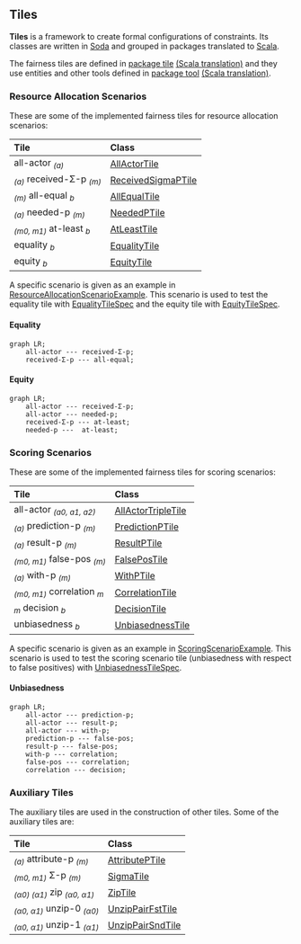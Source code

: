 


## Tiles

**Tiles** is a framework to create formal configurations of constraints. Its classes are
written in [Soda](https://julianmendez.github.io/soda) and grouped in packages translated to
[Scala](https://scala-lang.org).

The fairness tiles are defined in
[package tile](
https://github.com/julianmendez/soda/tree/master/tiles/src/main/scala/soda/tiles/fairness/tile
) [(Scala translation)](
https://github.com/julianmendez/soda/blob/master/tiles/src/main/scala/soda/tiles/fairness/tile/Package.scala
) and they use entities and other tools defined in
[package tool](
https://github.com/julianmendez/soda/tree/master/tiles/src/main/scala/soda/tiles/fairness/tool
) [(Scala translation)](
https://github.com/julianmendez/soda/blob/master/tiles/src/main/scala/soda/tiles/fairness/tool/Package.scala
).


### Resource Allocation Scenarios

These are some of the implemented fairness tiles for resource allocation scenarios:

| Tile                                                 | Class                                                                                                                                        |
|:-----------------------------------------------------|:---------------------------------------------------------------------------------------------------------------------------------------------|
| all-actor <sub>*(a)*</sub>                           | [AllActorTile](https://github.com/julianmendez/soda/blob/master/tiles/src/main/scala/soda/tiles/fairness/tile/AllActorTile.soda)             |
| <sub>*(a)*</sub> received-&Sigma;-p <sub>*(m)*</sub> | [ReceivedSigmaPTile](https://github.com/julianmendez/soda/blob/master/tiles/src/main/scala/soda/tiles/fairness/tile/ReceivedSigmaPTile.soda) |
| <sub>*(m)*</sub> all-equal <sub>*b*</sub>            | [AllEqualTile](https://github.com/julianmendez/soda/blob/master/tiles/src/main/scala/soda/tiles/fairness/tile/AllEqualTile.soda)             |
| <sub>*(a)*</sub> needed-p <sub>*(m)*</sub>           | [NeededPTile](https://github.com/julianmendez/soda/blob/master/tiles/src/main/scala/soda/tiles/fairness/tile/NeededPTile.soda)               |
| <sub>*(m0, m1)*</sub> at-least <sub>*b*</sub>        | [AtLeastTile](https://github.com/julianmendez/soda/blob/master/tiles/src/main/scala/soda/tiles/fairness/tile/AtLeastTile.soda)               |
| equality <sub>*b*</sub>                              | [EqualityTile](https://github.com/julianmendez/soda/blob/master/tiles/src/main/scala/soda/tiles/fairness/tile/EqualityTile.soda)             |
| equity <sub>*b*</sub>                                | [EquityTile](https://github.com/julianmendez/soda/blob/master/tiles/src/main/scala/soda/tiles/fairness/tile/EquityTile.soda)                 |

A specific scenario is given as an example in [ResourceAllocationScenarioExample](https://github.com/julianmendez/soda/blob/master/tiles/src/test/scala/soda/tiles/fairness/tile/ResourceAllocationScenarioExample.soda).
This scenario is used to test the equality tile with [EqualityTileSpec](https://github.com/julianmendez/soda/blob/master/tiles/src/test/scala/soda/tiles/fairness/tile/EqualityTileSpec.soda) and the equity tile with [EquityTileSpec](https://github.com/julianmendez/soda/blob/master/tiles/src/test/scala/soda/tiles/fairness/tile/EquityTileSpec.soda).


#### Equality

```mermaid
graph LR;
    all-actor --- received-Σ-p;
    received-Σ-p --- all-equal;
```


#### Equity

```mermaid
graph LR;
    all-actor --- received-Σ-p;
    all-actor --- needed-p;
    received-Σ-p --- at-least;
    needed-p ---  at-least;
```


### Scoring Scenarios

These are some of the implemented fairness tiles for scoring scenarios:

| Tile                                             | Class                                                                                                                                        |
|:-------------------------------------------------|:---------------------------------------------------------------------------------------------------------------------------------------------|
| all-actor <sub>*(a0, a1, a2)*</sub>              | [AllActorTripleTile](https://github.com/julianmendez/soda/blob/master/tiles/src/main/scala/soda/tiles/fairness/tile/AllActorTripleTile.soda) |
| <sub>*(a)*</sub> prediction-p <sub>*(m)*</sub>   | [PredictionPTile](https://github.com/julianmendez/soda/blob/master/tiles/src/main/scala/soda/tiles/fairness/tile/PredictionPTile.soda)       |
| <sub>*(a)*</sub> result-p <sub>*(m)*</sub>       | [ResultPTile](https://github.com/julianmendez/soda/blob/master/tiles/src/main/scala/soda/tiles/fairness/tile/ResultPTile.soda)               |
| <sub>*(m0, m1)*</sub> false-pos <sub>*(m)*</sub> | [FalsePosTile](https://github.com/julianmendez/soda/blob/master/tiles/src/main/scala/soda/tiles/fairness/tile/FalsePosTile.soda)             |
| <sub>*(a)*</sub> with-p <sub>*(m)*</sub>         | [WithPTile](https://github.com/julianmendez/soda/blob/master/tiles/src/main/scala/soda/tiles/fairness/tile/WithPTile.soda)                   |
| <sub>*(m0, m1)*</sub> correlation <sub>*m*</sub> | [CorrelationTile](https://github.com/julianmendez/soda/blob/master/tiles/src/main/scala/soda/tiles/fairness/tile/CorrelationTile.soda)       |
| <sub>*m*</sub> decision <sub>*b*</sub>           | [DecisionTile](https://github.com/julianmendez/soda/blob/master/tiles/src/main/scala/soda/tiles/fairness/tile/DecisionTile.soda)             |
| unbiasedness <sub>*b*</sub>                      | [UnbiasednessTile](https://github.com/julianmendez/soda/blob/master/tiles/src/main/scala/soda/tiles/fairness/tile/UnbiasednessTile.soda)     |

A specific scenario is given as an example in [ScoringScenarioExample](https://github.com/julianmendez/soda/blob/master/tiles/src/test/scala/soda/tiles/fairness/tile/ScoringScenarioExample.soda).
This scenario is used to test the scoring scenario tile (unbiasedness with respect to false positives) with
[UnbiasednessTileSpec](https://github.com/julianmendez/soda/blob/master/tiles/src/test/scala/soda/tiles/fairness/tile/UnbiasednessTileSpec.soda).


#### Unbiasedness

```mermaid
graph LR;
    all-actor --- prediction-p;
    all-actor --- result-p;
    all-actor --- with-p;
    prediction-p --- false-pos;
    result-p --- false-pos;
    with-p --- correlation;
    false-pos --- correlation;
    correlation --- decision;
```


### Auxiliary Tiles

The auxiliary tiles are used in the construction of other tiles. Some of the auxiliary tiles
are:

| Tile                                                                     | Class                                                                                                                                 |
|:-------------------------------------------------------------------------|:--------------------------------------------------------------------------------------------------------------------------------------|
| <sub>*(a)*</sub> attribute-p <sub>*(m)*</sub>                            | [AttributePTile](https://github.com/julianmendez/soda/blob/master/tiles/src/main/scala/soda/tiles/fairness/tile/AttributePTile.soda)  |
| <sub>*(m0, m1)*</sub> &Sigma;-p <sub>*(m)*</sub>                         | [SigmaTile](https://github.com/julianmendez/soda/blob/master/tiles/src/main/scala/soda/tiles/fairness/tile/FalsePosTile.soda)         |
| <sub>*(&alpha;0) (&alpha;1)*</sub> zip <sub>*(&alpha;0, &alpha;1)*</sub> | [ZipTile](https://github.com/julianmendez/soda/blob/master/tiles/src/main/scala/soda/tiles/fairness/tile/ZipTile.soda)                |
| <sub>*(&alpha;0, &alpha;1)*</sub> unzip-0 <sub>*(&alpha;0)*</sub>        | [UnzipPairFstTile](https://github.com/julianmendez/soda/blob/master/tiles/src/main/scala/soda/tiles/fairness/tile/UnzipPairTile.soda) |
| <sub>*(&alpha;0, &alpha;1)*</sub> unzip-1 <sub>*(&alpha;1)*</sub>        | [UnzipPairSndTile](https://github.com/julianmendez/soda/blob/master/tiles/src/main/scala/soda/tiles/fairness/tile/UnzipPairTile.soda) |


